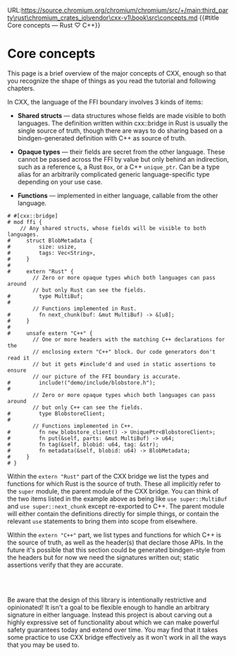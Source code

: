 URL:https://source.chromium.org/chromium/chromium/src/+/main:third_party\rust\chromium_crates_io\vendor\cxx-v1\book\src\concepts.md
{{#title Core concepts — Rust ♡ C++}}
# Core concepts

This page is a brief overview of the major concepts of CXX, enough so that you
recognize the shape of things as you read the tutorial and following chapters.

In CXX, the language of the FFI boundary involves 3 kinds of items:

- **Shared structs** &mdash; data structures whose fields are made visible to
  both languages. The definition written within cxx::bridge in Rust is usually
  the single source of truth, though there are ways to do sharing based on a
  bindgen-generated definition with C++ as source of truth.

- **Opaque types** &mdash; their fields are secret from the other language.
  These cannot be passed across the FFI by value but only behind an indirection,
  such as a reference `&`, a Rust `Box`, or a C++ `unique_ptr`. Can be a type
  alias for an arbitrarily complicated generic language-specific type depending
  on your use case.

- **Functions** &mdash; implemented in either language, callable from the other
  language.

```rust,noplayground,focuscomment
# #[cxx::bridge]
# mod ffi {
    // Any shared structs, whose fields will be visible to both languages.
#     struct BlobMetadata {
#         size: usize,
#         tags: Vec<String>,
#     }
#
#     extern "Rust" {
        // Zero or more opaque types which both languages can pass around
        // but only Rust can see the fields.
#         type MultiBuf;
#
        // Functions implemented in Rust.
#         fn next_chunk(buf: &mut MultiBuf) -> &[u8];
#     }
#
#     unsafe extern "C++" {
        // One or more headers with the matching C++ declarations for the
        // enclosing extern "C++" block. Our code generators don't read it
        // but it gets #include'd and used in static assertions to ensure
        // our picture of the FFI boundary is accurate.
#         include!("demo/include/blobstore.h");
#
        // Zero or more opaque types which both languages can pass around
        // but only C++ can see the fields.
#         type BlobstoreClient;
#
        // Functions implemented in C++.
#         fn new_blobstore_client() -> UniquePtr<BlobstoreClient>;
#         fn put(&self, parts: &mut MultiBuf) -> u64;
#         fn tag(&self, blobid: u64, tag: &str);
#         fn metadata(&self, blobid: u64) -> BlobMetadata;
#     }
# }
```

Within the `extern "Rust"` part of the CXX bridge we list the types and
functions for which Rust is the source of truth. These all implicitly refer to
the `super` module, the parent module of the CXX bridge. You can think of the
two items listed in the example above as being like `use super::MultiBuf` and
`use super::next_chunk` except re-exported to C++. The parent module will either
contain the definitions directly for simple things, or contain the relevant
`use` statements to bring them into scope from elsewhere.

Within the `extern "C++"` part, we list types and functions for which C++ is the
source of truth, as well as the header(s) that declare those APIs. In the future
it's possible that this section could be generated bindgen-style from the
headers but for now we need the signatures written out; static assertions verify
that they are accurate.

<br><br>

Be aware that the design of this library is intentionally restrictive and
opinionated! It isn't a goal to be flexible enough to handle an arbitrary
signature in either language. Instead this project is about carving out a highly
expressive set of functionality about which we can make powerful safety
guarantees today and extend over time. You may find that it takes some practice
to use CXX bridge effectively as it won't work in all the ways that you may be
used to.

<br>
